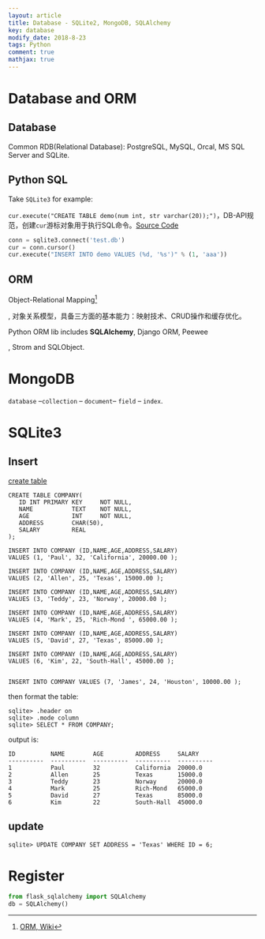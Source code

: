 ```yaml
---
layout: article
title: Database - SQLite2, MongoDB, SQLAlchemy
key: database
modify_date: 2018-8-23
tags: Python
comment: true
mathjax: true
---
```


<!--more-->

# Database and ORM

## Database

Common RDB(Relational Database): PostgreSQL, MySQL, Orcal, MS SQL Server and SQLite.

## Python SQL

Take `SQLite3` for example:

`cur.execute("CREATE TABLE demo(num int, str varchar(20));")`，DB-API规范，创建`cur`游标对象用于执行SQL命令。[Source Code](https://github.com/chenweigao/python_web/blob/master/orm/db_test.py)

```python
conn = sqlite3.connect('test.db')
cur = conn.cursor()
cur.execute("INSERT INTO demo VALUES (%d, '%s')" % (1, 'aaa'))
```

## ORM

Object-Relational Mapping[^3]

[^3]: [ORM, Wiki](https://en.wikipedia.org/wiki/Object-relational_mapping)

, 对象关系模型，具备三方面的基本能力：映射技术、CRUD操作和缓存优化。

Python ORM lib includes **SQLAlchemy**, Django ORM, Peewee

[^4]: [peewee docs](http://docs.peewee-orm.com/en/latest/index.html)

, Strom and SQLObject.

# MongoDB

`database` –`collection` – `document`– `field` – `index`.

# SQLite3

## Insert

[create table](http://www.runoob.com/sqlite/sqlite-create-table.html)

```
CREATE TABLE COMPANY(
   ID INT PRIMARY KEY     NOT NULL,
   NAME           TEXT    NOT NULL,
   AGE            INT     NOT NULL,
   ADDRESS        CHAR(50),
   SALARY         REAL
);

INSERT INTO COMPANY (ID,NAME,AGE,ADDRESS,SALARY)
VALUES (1, 'Paul', 32, 'California', 20000.00 );

INSERT INTO COMPANY (ID,NAME,AGE,ADDRESS,SALARY)
VALUES (2, 'Allen', 25, 'Texas', 15000.00 );

INSERT INTO COMPANY (ID,NAME,AGE,ADDRESS,SALARY)
VALUES (3, 'Teddy', 23, 'Norway', 20000.00 );

INSERT INTO COMPANY (ID,NAME,AGE,ADDRESS,SALARY)
VALUES (4, 'Mark', 25, 'Rich-Mond ', 65000.00 );

INSERT INTO COMPANY (ID,NAME,AGE,ADDRESS,SALARY)
VALUES (5, 'David', 27, 'Texas', 85000.00 );

INSERT INTO COMPANY (ID,NAME,AGE,ADDRESS,SALARY)
VALUES (6, 'Kim', 22, 'South-Hall', 45000.00 );


INSERT INTO COMPANY VALUES (7, 'James', 24, 'Houston', 10000.00 );
```

then format the table:

```
sqlite> .header on
sqlite> .mode column
sqlite> SELECT * FROM COMPANY;
```

output is:

```
ID          NAME        AGE         ADDRESS     SALARY
----------  ----------  ----------  ----------  ----------
1           Paul        32          California  20000.0
2           Allen       25          Texas       15000.0
3           Teddy       23          Norway      20000.0
4           Mark        25          Rich-Mond   65000.0
5           David       27          Texas       85000.0
6           Kim         22          South-Hall  45000.0
```
## update

```
sqlite> UPDATE COMPANY SET ADDRESS = 'Texas' WHERE ID = 6;
```

# Register

```python
from flask_sqlalchemy import SQLAlchemy
db = SQLAlchemy()

```

